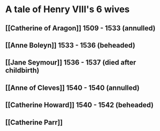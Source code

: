 # A tale of Henry VIII's 6 wives

## [[Catherine of Aragon]] 1509 - 1533 (annulled)

## [[Anne Boleyn]] 1533 - 1536 (beheaded)

## [[Jane Seymour]] 1536 - 1537 (died after childbirth)

## [[Anne of Cleves]] 1540 - 1540 (annulled)

## [[Catherine Howard]] 1540 - 1542 (beheaded)

## [[Catherine Parr]]

